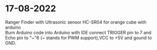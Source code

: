 # 17-08-2022
Ranger Finder with Ultrasonic sensor HC-SR04 for orange cube with arduino                                                                                           
Burn Arduino code into Arduino with IDE connect TRIGGER pin to 7 and Echo pin to "~"6 (~ stands for PWM support),VCC to +5V and gound to GND.                               

